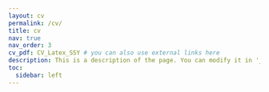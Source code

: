 ```yaml
---
layout: cv
permalink: /cv/
title: cv
nav: true
nav_order: 3
cv_pdf: CV_Latex_SSY # you can also use external links here
description: This is a description of the page. You can modify it in '_pages/cv.md'. You can also change or remove the top pdf download button.
toc:
  sidebar: left
---
```

